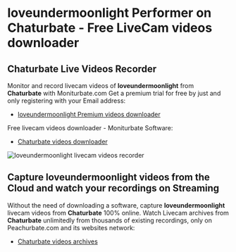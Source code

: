 # loveundermoonlight Performer on Chaturbate - Free LiveCam videos downloader

## Chaturbate Live Videos Recorder

Monitor and record livecam videos of **loveundermoonlight** from **Chaturbate** with Moniturbate.com
Get a premium trial for free by just and only registering with your Email address:
* [loveundermoonlight Premium videos downloader](https://moniturbate.com/request-demo-licence-key.html)

Free livecam videos downloader - Moniturbate Software:
* [Chaturbate videos downloader](https://moniturbate.com/moniturbate-download-software.html)

![loveundermoonlight livecam videos recorder](https://peachurnet.com/templates/moniturbate-software.png)


## Capture loveundermoonlight videos from the Cloud and watch your recordings on Streaming

Without the need of downloading a software, capture **loveundermoonlight** livecam videos from **Chaturbate** 100% online.
Watch Livecam archives from **Chaturbate** unlimitedly from thousands of existing recordings, only on Peachurbate.com and its websites network:
* [Chaturbate videos archives](https://peachurnet.com/)